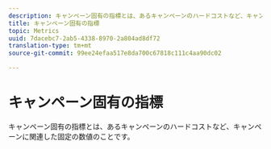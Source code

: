 ```yaml
---
description: キャンペーン固有の指標とは、あるキャンペーンのハードコストなど、キャンペーンに関連した固定の数値のことです。
title: キャンペーン固有の指標
topic: Metrics
uuid: 7dacebc7-2ab5-4338-8970-2a804ad8df72
translation-type: tm+mt
source-git-commit: 99ee24efaa517e8da700c67818c111c4aa90dc02

---
```



# キャンペーン固有の指標

キャンペーン固有の指標とは、あるキャンペーンのハードコストなど、キャンペーンに関連した固定の数値のことです。

